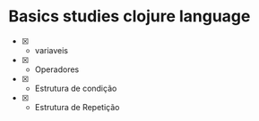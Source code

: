 # Basics studies clojure language
- [x] - variaveis
- [x] - Operadores
- [x] - Estrutura de condição
- [x] - Estrutura de Repetição

